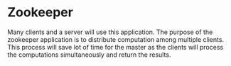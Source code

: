 # Zookeeper
Many clients and a server will use this application. The purpose of the zookeeper application is
to distribute computation among multiple clients. This process will save lot of time for the master as the clients will process
the computations simultaneously and return the results.
